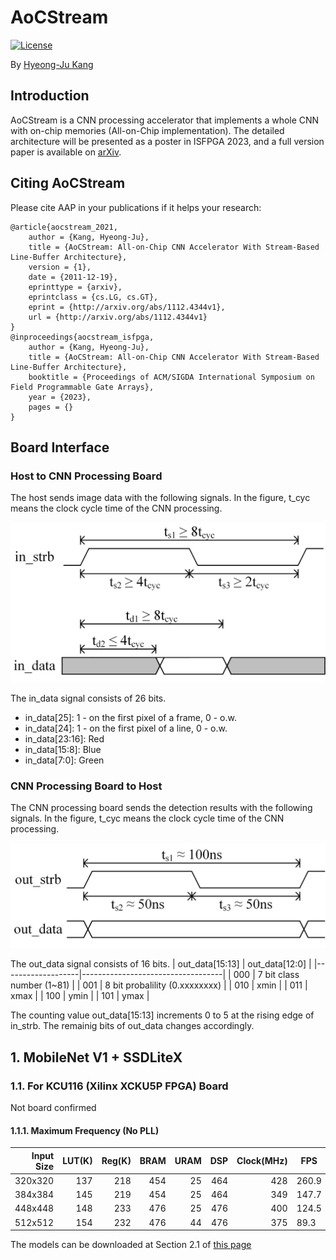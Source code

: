 # AoCStream

[![License](https://img.shields.io/badge/license-BSD-blue.svg)](LICENSE)

By [Hyeong-Ju Kang](http://)

## Introduction

AoCStream is a CNN processing accelerator 
	that implements a whole CNN with on-chip memories (All-on-Chip implementation).
The detailed architecture will be presented as a poster in ISFPGA 2023,
	and a full version paper is available on [arXiv](http://arxiv.org/abs/1804.09862).

## Citing AoCStream

Please cite AAP in your publications if it helps your research:

	@article{aocstream_2021,
		author = {Kang, Hyeong-Ju},
		title = {AoCStream: All-on-Chip CNN Accelerator With Stream-Based Line-Buffer Architecture},
		version = {1},
		date = {2011-12-19},
		eprinttype = {arxiv},
		eprintclass = {cs.LG, cs.GT},
		eprint = {http://arxiv.org/abs/1112.4344v1},
		url = {http://arxiv.org/abs/1112.4344v1}
	}
	@inproceedings{aocstream_isfpga,
		author = {Kang, Hyeong-Ju},
		title = {AoCStream: All-on-Chip CNN Accelerator With Stream-Based Line-Buffer Architecture},
		booktitle = {Proceedings of ACM/SIGDA International Symposium on Field Programmable Gate Arrays},
		year = {2023},
		pages = {}
	}

## Board Interface

### Host to CNN Processing Board

The host sends image data with the following signals.
In the figure, t_cyc means the clock cycle time of the CNN processing.

![Input data timing](timing_in.png)

The in_data signal consists of 26 bits.
- in_data[25]: 1 - on the first pixel of a frame, 0 - o.w.
- in_data[24]: 1 - on the first pixel of a line, 0 - o.w.
- in_data[23:16]: Red
- in_data[15:8]: Blue
- in_data[7:0]: Green

### CNN Processing Board to Host
The CNN processing board sends the detection results with the following signals.
In the figure, t_cyc means the clock cycle time of the CNN processing.

![Output data timing](timing_out.png)

The out_data signal consists of 16 bits.
| out_data[15:13]	| out_data[12:0]					|
|-------------------|-----------------------------------|
| 000				| 7 bit class number (1~81)			|
| 001				| 8 bit probalility (0.xxxxxxxx)	|
| 010				| xmin								|
| 011				| xmax								|
| 100				| ymin								|
| 101				| ymax								|

The counting value out_data[15:13] increments 0 to 5
at the rising edge of in_strb.
The remainig bits of out_data changes accordingly.

## 1. MobileNet V1 + SSDLiteX

### 1.1. For KCU116 (Xilinx XCKU5P FPGA) Board
Not board confirmed

#### 1.1.1. Maximum Frequency (No PLL)

| Input Size | LUT(K) | Reg(K) | BRAM | URAM | DSP | Clock(MHz) | FPS   | Bit file |
|-----------:|-------:|-------:|-----:|-----:|----:|-----------:|-------|---------:|
| 320x320    | 137    | 218    | 454  | 25   | 464 | 428        | 260.9 | [bit](https://drive.google.com/file/d/1rSn0vXBGPj_jLdUWXfZzaobrAh-2iAKt/view?usp=share_link)|
| 384x384    | 145    | 219    | 454  | 25   | 464 | 349        | 147.7 | [bit](https://drive.google.com/file/d/1BF8wfiuEEXCNpOkSR6QdgJRVJ8KU6vaR/view?usp=share_link)
| 448x448    | 148    | 233    | 476  | 25   | 476 | 400        | 124.5 | [bit](https://drive.google.com/file/d/1Bad1MoeHeb64eP39sMBvUlZ47JWfz_I5/view?usp=share_link)
| 512x512    | 154    | 232    | 476  | 44   | 476 | 375        | 89.3  | [bit](https://drive.google.com/file/d/1eGg7mMmpcELzJOvZvqNMFv-6XMOwZ5KE/view?usp=share_link)

The models can be downloaded at Section 2.1 of [this page](https://github.com/HyeongjuKang/accelerator-aware-pruning)

